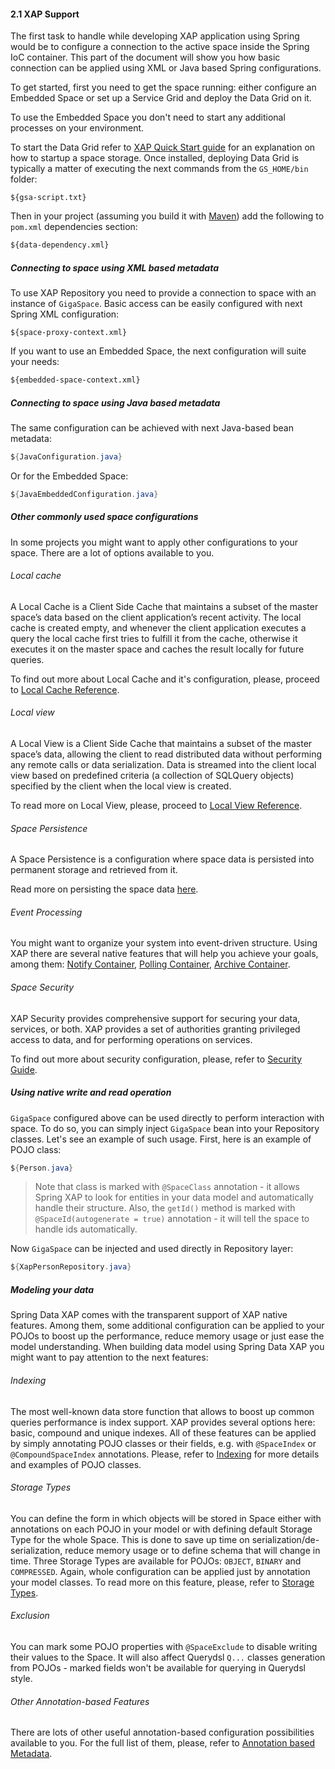 #### <a name="support"/>2.1 XAP Support

The first task to handle while developing XAP application using Spring would be to configure a connection to the active space inside the Spring IoC container. This part of the document will show you how basic connection can be applied using XML or Java based Spring configurations.

To get started, first you need to get the space running: either configure an Embedded Space or set up a Service Grid and deploy the Data Grid on it.

To use the Embedded Space you don't need to start any additional processes on your environment.

To start the Data Grid refer to [XAP Quick Start guide](http://docs.gigaspaces.com/xap100/your-first-data-grid-application.html) for an explanation on how to startup a space storage. Once installed, deploying Data Grid is typically a matter of executing the next commands from the `GS_HOME/bin` folder:

```
${gsa-script.txt}
```

Then in your project (assuming you build it with [Maven](http://maven.apache.org/)) add the following to `pom.xml` dependencies section:

```xml
${data-dependency.xml}
```

##### <a name="support-xml"/>Connecting to space using XML based metadata

To use XAP Repository you need to provide a connection to space with an instance of `GigaSpace`. Basic access can be easily configured with next Spring XML configuration:

```xml
${space-proxy-context.xml}
```

If you want to use an Embedded Space, the next configuration will suite your needs:

```xml
${embedded-space-context.xml}
```

##### <a name="support-java"/>Connecting to space using Java based metadata

The same configuration can be achieved with next Java-based bean metadata:

```java
${JavaConfiguration.java}
```

Or for the Embedded Space:

```java
${JavaEmbeddedConfiguration.java}
```

##### <a name="support-space"/>Other commonly used space configurations

In some projects you might want to apply other configurations to your space. There are a lot of options available to you.

###### _Local cache_

A Local Cache is a Client Side Cache that maintains a subset of the master space’s data based on the client application’s recent activity. The local cache is created empty, and whenever the client application executes a query the local cache first tries to fulfill it from the cache, otherwise it executes it on the master space and caches the result locally for future queries.

To find out more about Local Cache and it's configuration, please, proceed to [Local Cache Reference](http://docs.gigaspaces.com/xap101/local-cache.html).

###### _Local view_

A Local View is a Client Side Cache that maintains a subset of the master space’s data, allowing the client to read distributed data without performing any remote calls or data serialization. Data is streamed into the client local view based on predefined criteria (a collection of SQLQuery objects) specified by the client when the local view is created.

To read more on Local View, please, proceed to [Local View Reference](http://docs.gigaspaces.com/xap101/local-view.html).

###### _Space Persistence_

A Space Persistence is a configuration where space data is persisted into permanent storage and retrieved from it.

Read more on persisting the space data [here](http://docs.gigaspaces.com/xap100/java-tutorial-part7.html).

###### _Event Processing_

You might want to organize your system into event-driven structure. Using XAP there are several native features that will help you achieve your goals, among them: [Notify Container](http://docs.gigaspaces.com/xap101/notify-container-overview.html), [Polling Container](http://docs.gigaspaces.com/xap101/polling-container-overview.html), [Archive Container](http://docs.gigaspaces.com/xap101/archive-container.html).

###### _Space Security_

XAP Security provides comprehensive support for securing your data, services, or both. XAP provides a set of authorities granting privileged access to data, and for performing operations on services.

To find out more about security configuration, please, refer to [Security Guide](http://docs.gigaspaces.com/xap101sec/).

##### <a name="support-usage"/>Using native write and read operation

`GigaSpace` configured above can be used directly to perform interaction with space. To do so, you can simply inject `GigaSpace` bean into your Repository classes. Let's see an example of such usage. First, here is an example of POJO class:
```java
${Person.java}
```
> Note that class is marked with `@SpaceClass` annotation - it allows Spring XAP to look for entities in your data model and automatically handle their structure. Also, the `getId()` method is marked with `@SpaceId(autogenerate = true)` annotation - it will tell the space to handle ids automatically.

Now `GigaSpace` can be injected and used directly in Repository layer:
```java
${XapPersonRepository.java}
```

##### <a name="support-pojo"/>Modeling your data

Spring Data XAP comes with the transparent support of XAP native features. Among them, some additional configuration can be applied to your POJOs to boost up the performance, reduce memory usage or just ease the model understanding. When building data model using Spring Data XAP you might want to pay attention to the next features:

###### _Indexing_

The most well-known data store function that allows to boost up common queries performance is index support. XAP provides several options here: basic, compound and unique indexes. All of these features can be applied by simply annotating POJO classes or their fields, e.g. with `@SpaceIndex` or `@CompoundSpaceIndex` annotations. Please, refer to [Indexing](http://docs.gigaspaces.com/xap101/indexing-overview.html) for more details and examples of POJO classes.

###### _Storage Types_

You can define the form in which objects will be stored in Space either with annotations on each POJO in your model or with defining default Storage Type for the whole Space. This is done to save up time on serialization/de-serialization, reduce memory usage or to define schema that will change in time. Three Storage Types are available for POJOs: `OBJECT`, `BINARY` and `COMPRESSED`. Again, whole configuration can be applied just by annotation your model classes. To read more on this feature, please, refer to [Storage Types](http://docs.gigaspaces.com/xap101/storage-types---controlling-serialization.html).

###### _Exclusion_

You can mark some POJO properties with `@SpaceExclude` to disable writing their values to the Space. It will also affect Querydsl `Q...` classes generation from POJOs - marked fields won't be available for querying in Querydsl style.

###### _Other Annotation-based Features_

There are lots of other useful annotation-based configuration possibilities available to you. For the full list of them, please, refer to [Annotation based Metadata](http://docs.gigaspaces.com/xap101/pojo-annotation-overview.html).
